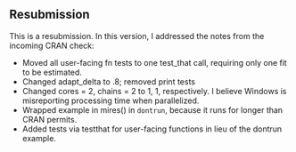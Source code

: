 
## Resubmission

This is a resubmission. In this version, I addressed the notes from the incoming CRAN check:

* Moved all user-facing fn tests to one test_that call, requiring only one fit to be estimated.
* Changed adapt_delta to .8; removed print tests
* Changed cores = 2, chains = 2 to 1, 1, respectively. I believe Windows is misreporting processing time when parallelized.
* Wrapped example in mires() in `dontrun`, because it runs for longer than CRAN permits.
* Added tests via testthat for user-facing functions in lieu of the dontrun example.
